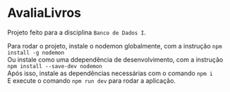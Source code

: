 # AvaliaLivros

Projeto feito para a disciplina `Banco de Dados I`.

Para rodar o projeto, instale o nodemon globalmente, com a instrução `npm install -g nodemon`  
Ou instale como uma ddependência de desenvolvimento, com a instrução `npm install --save-dev nodemon`  
Após isso, instale as dependências necessárias com o comando `npm i`  
E execute o comando `npm run dev` para rodar a aplicação.
